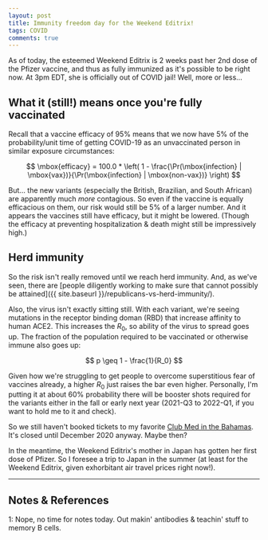 ```yaml
---
layout: post
title: Immunity freedom day for the Weekend Editrix!
tags: COVID 
comments: true
---
```


As of today, the esteemed Weekend Editrix is 2 weeks past her 2nd dose of the Pfizer
vaccine, and thus as fully immunized as it's possible to be right now.  At 3pm EDT, she is
officially out of COVID jail!  Well, more or less&hellip;   


## What it (still!) means once you're fully vaccinated  

Recall that a vaccine efficacy of 95% means that we now have 5% of the probability/unit
time of getting COVID-19 as an unvaccinated person in similar exposure circumstances:  

$$
\mbox{efficacy} = 100.0 * \left( 1 - \frac{\Pr(\mbox{infection} | \mbox{vax})}{\Pr(\mbox{infection} | \mbox{non-vax})} \right)
$$

But&hellip; the new variants (especially the British, Brazilian, and South African) are
apparently much _more_ contagious.  So even if the vaccine is equally efficacious on them,
our risk would still be 5% of a larger number.  And it appears the vaccines still have
efficacy, but it might be lowered.  (Though the efficacy at preventing hospitalization
&amp; death might still be impressively high.)  


## Herd immunity  

So the risk isn't really removed until we reach herd immunity.  And, as we've seen, there
are [people diligently working to make sure that cannot possibly be attained]({{ site.baseurl }}/republicans-vs-herd-immunity/).  

Also, the virus isn't exactly sitting still.  With each variant, we're seeing mutations in
the receptor binding doman (RBD) that increase affinity to human ACE2.  This increases the
$R_0$, so ability of the virus to spread goes up.  The fraction of the population required
to be vaccinated or otherwise immune also goes up:  

$$
p \geq 1 - \frac{1}{R_0}
$$

Given how we're struggling to get people to overcome superstitious fear of vaccines
already, a higher $R_0$ just raises the bar even higher.  Personally, I'm putting it at
about 60% probability there will be booster shots required for the variants either in the
fall or early next year (2021-Q3 to 2022-Q1, if you want to hold me to it and check).  

So we still haven't booked tickets to my favorite [Club Med in the Bahamas](https://www.clubmed.us/r/columbus-isle/y).  It's closed until December 2020 anyway.  Maybe then?  

In the meantime, the Weekend Editrix's mother in Japan has gotten her first dose of
Pfizer.  So I foresee a trip to Japan in the summer (at least for the Weekend Editrix,
given exhorbitant air travel prices right now!).  

---

## Notes &amp; References  

<!--
<sup id="fn1a">[[1]](#fn1)</sup>
<a id="fn1">1</a>: [↩](#fn1a)  
-->

<a id="fn1">1</a>: Nope, no time for notes today.  Out makin' antibodies &amp; teachin' stuff to memory B cells.  

